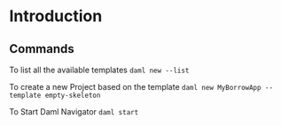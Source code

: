 # Introduction

## Commands

To list all the available templates
`daml new --list`

To create a new Project based on the template
`daml new MyBorrowApp --template empty-skeleton`

To Start Daml Navigator
`daml start`
